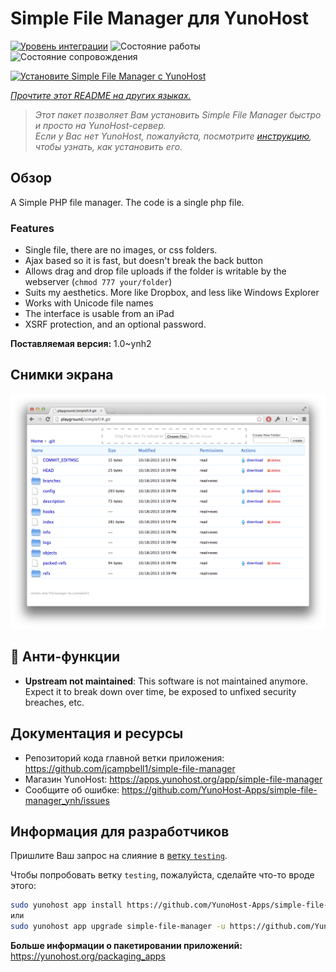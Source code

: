<!--
Важно: этот README был автоматически сгенерирован <https://github.com/YunoHost/apps/tree/master/tools/readme_generator>
Он НЕ ДОЛЖЕН редактироваться вручную.
-->

# Simple File Manager для YunoHost

[![Уровень интеграции](https://dash.yunohost.org/integration/simple-file-manager.svg)](https://ci-apps.yunohost.org/ci/apps/simple-file-manager/) ![Состояние работы](https://ci-apps.yunohost.org/ci/badges/simple-file-manager.status.svg) ![Состояние сопровождения](https://ci-apps.yunohost.org/ci/badges/simple-file-manager.maintain.svg)

[![Установите Simple File Manager с YunoHost](https://install-app.yunohost.org/install-with-yunohost.svg)](https://install-app.yunohost.org/?app=simple-file-manager)

*[Прочтите этот README на других языках.](./ALL_README.md)*

> *Этот пакет позволяет Вам установить Simple File Manager быстро и просто на YunoHost-сервер.*  
> *Если у Вас нет YunoHost, пожалуйста, посмотрите [инструкцию](https://yunohost.org/install), чтобы узнать, как установить его.*

## Обзор

A Simple PHP file manager. The code is a single php file.  

### Features

- Single file, there are no images, or css folders.  
- Ajax based so it is fast, but doesn't break the back button
- Allows drag and drop file uploads if the folder is writable by the webserver (`chmod 777 your/folder`)
- Suits my aesthetics.  More like Dropbox, and less like Windows Explorer
- Works with Unicode file names
- The interface is usable from an iPad
- XSRF protection, and an optional password.

**Поставляемая версия:** 1.0~ynh2

## Снимки экрана

![Снимок экрана Simple File Manager](./doc/screenshots/screenshot.png)

## :red_circle: Анти-функции

- **Upstream not maintained**: This software is not maintained anymore. Expect it to break down over time, be exposed to unfixed security breaches, etc.

## Документация и ресурсы

- Репозиторий кода главной ветки приложения: <https://github.com/jcampbell1/simple-file-manager>
- Магазин YunoHost: <https://apps.yunohost.org/app/simple-file-manager>
- Сообщите об ошибке: <https://github.com/YunoHost-Apps/simple-file-manager_ynh/issues>

## Информация для разработчиков

Пришлите Ваш запрос на слияние в [ветку `testing`](https://github.com/YunoHost-Apps/simple-file-manager_ynh/tree/testing).

Чтобы попробовать ветку `testing`, пожалуйста, сделайте что-то вроде этого:

```bash
sudo yunohost app install https://github.com/YunoHost-Apps/simple-file-manager_ynh/tree/testing --debug
или
sudo yunohost app upgrade simple-file-manager -u https://github.com/YunoHost-Apps/simple-file-manager_ynh/tree/testing --debug
```

**Больше информации о пакетировании приложений:** <https://yunohost.org/packaging_apps>
